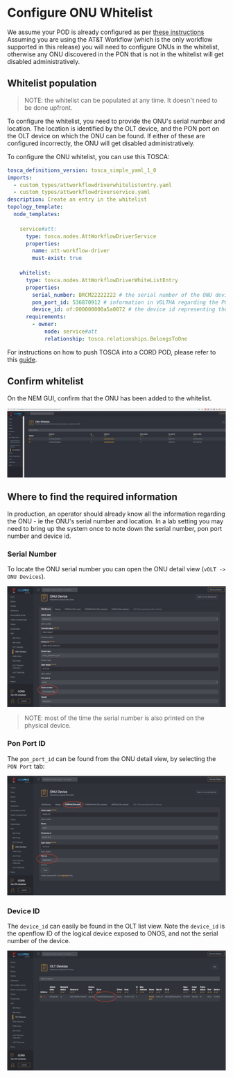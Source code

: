 # Configure ONU Whitelist

We assume your POD is already configured as per [these instructions](../configuration.md)
Assuming you are using the AT&T Workflow (which is the only workflow supported in this release) you will need to configure ONUs in the whitelist, otherwise any ONU discovered in the PON that is not in the whitelist will get disabled administratively.

## Whitelist population

> NOTE: the whitelist can be populated at any time.
> It doesn't need to be done upfront.

To configure the whitelist, you need to provide the ONU's serial number and location.
The location is identified by the OLT device, and the PON port on the OLT device on which the ONU can be found.
If either of these are configured incorrectly, the ONU will get disabled administratively.

To configure the ONU whitelist, you can use this TOSCA:

```yaml
tosca_definitions_version: tosca_simple_yaml_1_0
imports:
  - custom_types/attworkflowdriverwhitelistentry.yaml
  - custom_types/attworkflowdriverservice.yaml
description: Create an entry in the whitelist
topology_template:
  node_templates:

    service#att:
      type: tosca.nodes.AttWorkflowDriverService
      properties:
        name: att-workflow-driver
        must-exist: true

    whitelist:
      type: tosca.nodes.AttWorkflowDriverWhiteListEntry
      properties:
        serial_number: BRCM22222222 # the serial number of the ONU device
        pon_port_id: 536870912 # information in VOLTHA regarding the PON port of the OLT
        device_id: of:000000000a5a0072 # the device id representing the OLT
      requirements:
        - owner:
            node: service#att
            relationship: tosca.relationships.BelongsToOne
```

For instructions on how to push TOSCA into a CORD POD, please
refer to this [guide](../../../xos-tosca/README.md).

## Confirm whitelist

On the NEM GUI, confirm that the ONU has been added to the whitelist.

![Whitelist view](./screenshots/whitelist-0.png)

## Where to find the required information

In production, an operator should already know all the information regarding the ONU - ie the ONU's serial number and location.
In a lab setting you may need to bring up the system once to note down the serial number, pon port number and device id.

### Serial Number

To locate the ONU serial number you can open the ONU detail view (`vOLT -> ONU Devices`).

![ONU Detail view](./screenshots/onu_sn.png)

> NOTE: most of the time the serial number is also printed on the physical device.

### Pon Port ID

The `pon_port_id` can be found from the ONU detail view, by selecting the `PON Port`
tab:

![ONU Detail view](./screenshots/pon_port.png)

### Device ID

The `device_id` can easily be found in the OLT list view. Note the `device_id` is
the openflow ID of the logical device exposed to ONOS, and not the serial number
of the device.

![OLT List view](./screenshots/olt_device_id.png)
